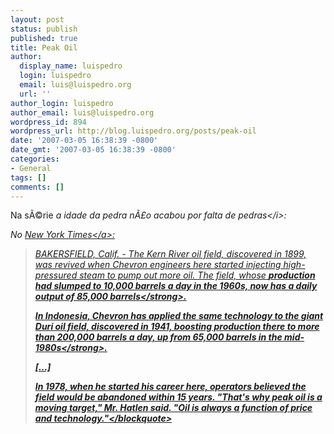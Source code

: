 ```yaml
---
layout: post
status: publish
published: true
title: Peak Oil
author:
  display_name: luispedro
  login: luispedro
  email: luis@luispedro.org
  url: ''
author_login: luispedro
author_email: luis@luispedro.org
wordpress_id: 894
wordpress_url: http://blog.luispedro.org/posts/peak-oil
date: '2007-03-05 16:38:39 -0800'
date_gmt: '2007-03-05 16:38:39 -0800'
categories:
- General
tags: []
comments: []
---
```

<p>Na s&Atilde;&copy;rie <i>a idade da pedra n&Atilde;&pound;o acabou por falta de pedras<&#47;i>:
<p>No <a href="http:&#47;&#47;www.nytimes.com&#47;2007&#47;03&#47;05&#47;business&#47;05oil1.html">New York Times<&#47;a>:<br />
<blockquote>BAKERSFIELD, Calif. - The Kern River oil field, discovered in 1899, was revived when Chevron engineers here started injecting high-pressured steam to pump out more oil. The field, whose <strong>production had slumped to 10,000 barrels a day in the 1960s, now has a daily output of 85,000 barrels<&#47;strong>.
<p>In Indonesia, Chevron has applied the same technology to the giant Duri oil field, discovered in 1941, <strong>boosting production there to more than 200,000 barrels a day, up from 65,000 barrels in the mid-1980s<&#47;strong>.
<p>[...]
<p>In 1978, when he started his career here, operators believed the field would be abandoned within 15 years. "That's why peak oil is a moving target," Mr. Hatlen said. "Oil is always a function of price and technology."<&#47;blockquote></p>
